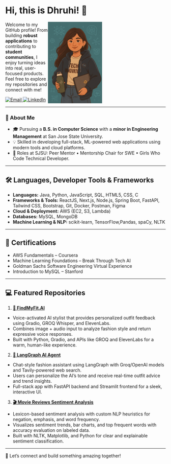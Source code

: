 # Hi, this is Dhruhi! 👋  


<img
  src="60C6E906-D51B-4639-89EA-57AD88C401BD.PNG"
  alt="Dhruhi Sheth"
  width="170"
  align="right"
  style="margin-right:200px;"
/>

Welcome to my GitHub profile! From building **robust applications** to contributing to **student communities**, I enjoy turning ideas into real, user-focused products. Feel free to explore my repositories and connect with me!


<p align="left">
  <a href="mailto:shethdhruhi05@gmail.com">
    <img
      src="https://img.shields.io/badge/Email-shethdhruhi05@gmail.com-D14836?style=for-the-badge&logo=gmail&logoColor=white"
      alt="Email"
    />
  </a>
  <a href="https://www.linkedin.com/in/dhruhisheth">
    <img
      src="https://img.shields.io/badge/LinkedIn-Dhruhi%20Sheth-0A66C2?style=for-the-badge&logo=linkedin&logoColor=white"
      alt="LinkedIn"
    />
  </a>
</p>
 
---

### 🔗 About Me
- 🎓 Pursuing a **B.S. in Computer Science** with a **minor in Engineering Management** at San Jose State University.  
- 💡 Skilled in developing full-stack, ML-powered web applications using modern tools and cloud platforms.  
- 🤝 Roles at SJSU: Peer Mentor • Mentorship Chair for SWE • Girls Who Code Technical Developer.  

---

## 🛠️ Languages, Developer Tools & Frameworks

- **Languages:** Java, Python, JavaScript, SQL, HTML5, CSS, C  
- **Frameworks & Tools:** ReactJS, Next.js, Node.js, Spring Boot, FastAPI, Tailwind CSS, Bootstrap, Git, Docker, Postman, Figma
- **Cloud & Deployment:** AWS (EC2, S3, Lambda)
- **Databases:** MySQL, MongoDB
- **Machine Learning & NLP:** scikit-learn, TensorFlow,Pandas, spaCy, NLTK

---

## 📘 Certifications

- AWS Fundamentals – Coursera  
- Machine Learning Foundations – Break Through Tech AI  
- Goldman Sachs Software Engineering Virtual Experience  
- Introduction to MySQL – Stanford  

---

## 💻 Featured Repositories

1. [**👗 FindMyFit.AI**](https://github.com/dhruhisheth/find-my-fit-ai.git) 
- Voice-activated AI stylist that provides personalized outfit feedback using Gradio, GROQ Whisper, and ElevenLabs.
- Combines image + audio input to analyze fashion style and return expressive voice responses.
- Built with Python, Gradio, and APIs like GROQ and ElevenLabs for a warm, human-like experience.

2. [**🧠 LangGraph AI Agent**](https://github.com/dhruhisheth/langgraph-ai-agent.git)  
- Chat-style fashion assistant using LangGraph with Groq/OpenAI models and Tavily-powered web search.
- Users can personalize the AI’s tone and receive real-time outfit advice and trend insights.
- Full-stack app with FastAPI backend and Streamlit frontend for a sleek, interactive UI.

3. [**🎬 Movie Reviews Sentiment Analysis**](https://github.com/dhruhisheth/movie-reviews-sentiment-analysis.git)
- Lexicon-based sentiment analysis with custom NLP heuristics for negation, emphasis, and word frequency.
- Visualizes sentiment trends, bar charts, and top frequent words with accuracy evaluation on labeled data.
- Built with NLTK, Matplotlib, and Python for clear and explainable sentiment classification.


---

🔗 Let’s connect and build something amazing together!
